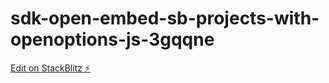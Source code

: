 # sdk-open-embed-sb-projects-with-openoptions-js-3gqqne

[Edit on StackBlitz ⚡️](https://stackblitz.com/edit/sdk-open-embed-sb-projects-with-openoptions-js-3gqqne)